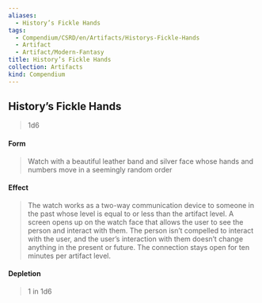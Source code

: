 ```yaml
---
aliases:
  - History’s Fickle Hands
tags:
  - Compendium/CSRD/en/Artifacts/Historys-Fickle-Hands
  - Artifact
  - Artifact/Modern-Fantasy
title: History’s Fickle Hands
collection: Artifacts
kind: Compendium
---
```

## History’s Fickle Hands
>1d6 
#### Form
>Watch with a beautiful leather band and silver face whose hands and numbers move in a seemingly random order 
#### Effect
> The watch works as a two-way communication device to someone in the past whose level is equal to or less than the artifact level. A screen opens up on the watch face that allows the user to see the person and interact with them. The person isn’t compelled to interact with the user, and the user’s interaction with them doesn’t change anything in the present or future. The connection stays open for ten minutes per artifact level. 


#### Depletion 
>1 in 1d6